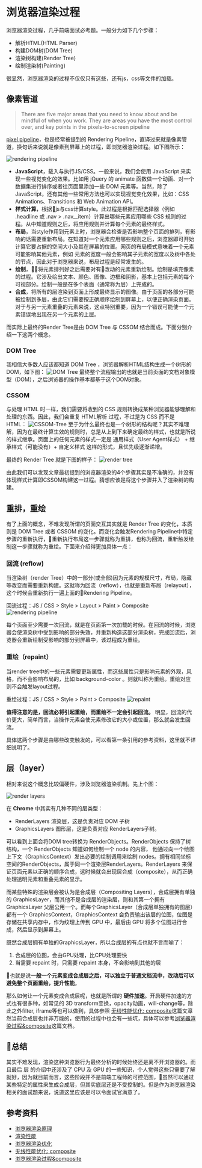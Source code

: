 
# 浏览器渲染过程

浏览器渲染过程，几乎前端面试必考题。一般分为如下几个步骤：
- 解析HTML(HTML Parser)
- 构建DOM树(DOM Tree)
- 渲染树构建(Render Tree)
- 绘制渲染树(Painting)

很显然，浏览器渲染的过程不仅仅只有这些，还有js，css等文件的加载。

## 像素管道
>There are five major areas that you need to know about and be mindful of when you work. They are areas you have the most control over, and key points in the pixels-to-screen pipeline

[pixel pipeline](https://developers.google.com/web/fundamentals/performance/rendering/)，也是经常被提到的 Rendering Pipeline，直译过来就是像素管道，换句话来说就是像素到屏幕上的过程，即浏览器渲染过程。如下图所示：

![rendering pipeline](./images/rendering-pipeline.jpg)

- **JavaScript**，载入与执行JS/CSS。一般来说，我们会使用 JavaScript 来实现一些视觉变化的效果。比如用 jQuery 的 animate 函数做一个动画、对一个数据集进行排序或者往页面里添加一些 DOM 元素等。当然，除了 JavaScript，还有其他一些常用方法也可以实现视觉变化效果，比如：CSS Animations、Transitions 和 Web Animation API。
- **样式计算**，根据js与css计算style。此过程是根据匹配选择器（例如 .headline 或 .nav > .nav__item）计算出哪些元素应用哪些 CSS 规则的过程。从中知道规则之后，将应用规则并计算每个元素的最终样式。
- **布局**，当style作用到元素上时，浏览器会检查是否影响整个页面的排列，有影响的话需要重新布局。在知道对一个元素应用哪些规则之后，浏览器即可开始计算它要占据的空间大小及其在屏幕的位置。网页的布局模式意味着一个元素可能影响其他元素，例如 <body> 元素的宽度一般会影响其子元素的宽度以及树中各处的节点，因此对于浏览器来说，布局过程是经常发生的。
- **绘制**，将元素排列好之后需要对有改动的元素重新绘制。绘制是填充像素的过程。它涉及绘出文本、颜色、图像、边框和阴影，基本上包括元素的每个可视部分。绘制一般是在多个表面（通常称为层）上完成的。
- **合成**，将所有的层渲染到页面上形成最终显示的图像。由于页面的各部分可能被绘制到多层，由此它们需要按正确顺序绘制到屏幕上，以便正确渲染页面。对于与另一元素重叠的元素来说，这点特别重要，因为一个错误可能使一个元素错误地出现在另一个元素的上层。

而实际上最终的Render Tree是由 DOM Tree 与 CSSOM 结合而成。下面分别介绍一下这两个概念。

### DOM Tree
我相信大多数人应该都知道 DOM Tree ，浏览器解析HTML结构生成一个树形的DOM，如下图：
![DOM Tree](./images/DOM-Tree.png)
最终整个流程输出的也就是当前页面的文档对象模型（DOM），之后浏览器的操作基本都基于这个DOM对象。

### CSSOM
与处理 HTML 时一样，我们需要将收到的 CSS 规则转换成某种浏览器能够理解和处理的东西。因此，我们会重复 HTML解析 过程，不过是为 CSS 而不是 HTML：
![CSSOM-Tree](./images/CSSOM-Tree.png)
至于为什么最终也是一个树形的结构呢？其实不难理解，因为在最终计算生效的规则时，总是从上到下来确定最终的样式，也就是所说的样式继承。页面上的任何元素的样式一定是 通用样式（User Agent样式） + 继承样式（可能没有）+ 自定义样式 这样的形式，且优先级逐渐递增。

最终的 Render Tree 就是下图的样子：
![render tree](./images/render-tree-construction.png)

由此我们可以发现文章最初提到的浏览器渲染的4个步骤其实是不准确的，并没有体现样式计算即CSSOM构建这一过程。猜想应该是将这个步骤并入了渲染树的构建。

## 重排，重绘
有了上面的概念，不难发现所谓的页面交互其实就是 Render Tree 的变化，本质则是 DOM Tree 或者 CSSOM 的变化。而变化会触发Rendering Pipeline中特定步骤的重新执行，重新执行布局这一步骤就称为重排，也称为回流，重新触发绘制这一步骤就称为重绘。下面来介绍得更加具体一点：

### 回流 (reflow)
当渲染树（render Tree）中的一部分(或全部)因为元素的规模尺寸，布局，隐藏等改变而需要重新构建。这就称为回流（reflow），也就是重新布局（relayout），这个时候会重新执行一遍上面的Rendering Pipeline。

回流过程：JS / CSS > Style > Layout > Paint > Composite
![rendering pipeline](./images/rendering-pipeline.jpg)

每个页面至少需要一次回流，就是在页面第一次加载的时候。在回流的时候，浏览器会使渲染树中受到影响的部分失效，并重新构造这部分渲染树，完成回流后，浏览器会重新绘制受影响的部分到屏幕中，该过程成为重绘。

### 重绘（repaint）
当render tree中的一些元素需要更新属性，而这些属性只是影响元素的外观，风格，而不会影响布局的，比如 background-color 。则就叫称为重绘。重绘对应则不会触发layout过程。

重绘过程：JS / CSS > Style > Paint > Composite
![repaint](./images/frame-no-layout.jpg)

**值得注意的是，回流必将引起重绘，而重绘不一定会引起回流。** 明显，回流的代价更大，简单而言，当操作元素会使元素修改它的大小或位置，那么就会发生回流。

具体这两个步骤是由哪些改变触发的，可以看第一条引用的参考资料，这里就不详细说明了。

## 层（layer）
相对来说这个概念比较偏硬件，涉及浏览器渲染机制。先上个图：

![render layers](./images/renderLayer.png)

在 **Chrome** 中其实有几种不同的层类型：
- RenderLayers 渲染层，这是负责对应 DOM 子树
- GraphicsLayers 图形层，这是负责对应 RenderLayers子树。

可以看到上面会将DOM tree转换为 RenderObjects。RenderObjects 保持了树结构，一个 RenderObjects 知道如何绘制一个 node 的内容， 他通过向一个绘图上下文（GraphicsContext）发出必要的绘制调用来绘制 nodes。拥有相同坐标空间的RenderObjects，属于同一个渲染层RenderLayers。RenderLayers 来保证页面元素以正确的顺序合成，这时候就会出现层合成（composite），从而正确处理透明元素和重叠元素的显示。

而某些特殊的渲染层会被认为是合成层（Compositing Layers），合成层拥有单独的 GraphicsLayer，而其他不是合成层的渲染层，则和其第一个拥有 GraphicsLayer 父层公用一个。而每个GraphicsLayer（合成层单独拥有的图层） 都有一个 GraphicsContext，GraphicsContext 会负责输出该层的位图，位图是存储在共享内存中，作为纹理上传到 GPU 中，最后由 GPU 将多个位图进行合成，然后显示到屏幕上。

既然合成层拥有单独的GraphicsLayer，所以合成层的有点也就不言而喻了：
1. 合成层的位图，会由GPU处理，比CPU处理要快
2. 当需要 repaint 时，只需要 repaint 本身，不会影响到其他的层

也就是说**一般一个元素变成合成层之后，可以独立于普通文档流中，改动后可以避免整个页面重绘，提升性能**。

那么如何让一个元素变成合成层呢，也就是所谓的 **硬件加速**。开启硬件加速的方式也有很多种，如常见的 3D transform变换，opacity动画，will-change等，除此之外filter, iframe等也可以做到，具体参照 [无线性能优化: composite](http://taobaofed.org/blog/2016/04/25/performance-composite/)这篇文章然当前合成层也并非万能的，使用的过程中也会有一些坑，具体可以参考[浏览器渲染过程&composite](https://segmentfault.com/a/1190000014520786)这篇文档。

## 总结
其实不难发现，渲染这种浏览器行为最终分析的时候始终还是离不开浏览器的。而且最后 层 的介绍中还涉及了 CPU 及 GPU 的一些知识，个人觉得这些只需要了解就好，因为就目前而言，这些阶段并不是前端工程师的可控范围，虽然可以通过某些特定的属性来生成合成层，但其实底层还是不受控制的。但是作为浏览器渲染相关的面试题来说，说道这里应该是可以令面试官满意了。


## 参考资料
- [浏览器渲染原理](https://github.com/chokcoco/cnblogsArticle/issues/10)
- [渲染性能](https://developers.google.com/web/fundamentals/performance/rendering/)
- [浏览器渲染优化](https://blog.arvinh.info/2016/03/26/Front-end%20kata%2060fps%E7%9A%84%E5%BF%AB%E6%84%9F/)
- [无线性能优化: composite](http://taobaofed.org/blog/2016/04/25/performance-composite/)
- [浏览器渲染过程&composite](https://segmentfault.com/a/1190000014520786)